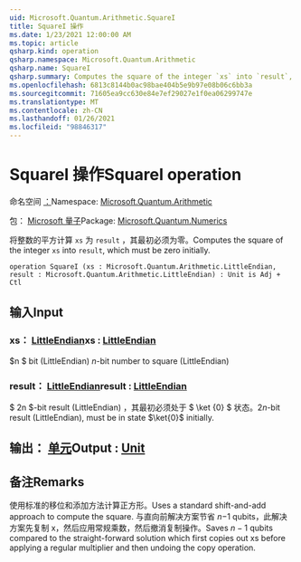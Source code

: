 ```yaml
---
uid: Microsoft.Quantum.Arithmetic.SquareI
title: SquareI 操作
ms.date: 1/23/2021 12:00:00 AM
ms.topic: article
qsharp.kind: operation
qsharp.namespace: Microsoft.Quantum.Arithmetic
qsharp.name: SquareI
qsharp.summary: Computes the square of the integer `xs` into `result`, which must be zero initially.
ms.openlocfilehash: 6813c8144b0ac98bae404b5e9b97e08b06c6bb3a
ms.sourcegitcommit: 71605ea9cc630e84e7ef29027e1f0ea06299747e
ms.translationtype: MT
ms.contentlocale: zh-CN
ms.lasthandoff: 01/26/2021
ms.locfileid: "98846317"
---
```

# <a name="squarei-operation"></a><span data-ttu-id="7a30a-102">SquareI 操作</span><span class="sxs-lookup"><span data-stu-id="7a30a-102">SquareI operation</span></span>

<span data-ttu-id="7a30a-103">命名空间 [：](xref:Microsoft.Quantum.Arithmetic)</span><span class="sxs-lookup"><span data-stu-id="7a30a-103">Namespace: [Microsoft.Quantum.Arithmetic](xref:Microsoft.Quantum.Arithmetic)</span></span>

<span data-ttu-id="7a30a-104">包： [Microsoft 量子](https://nuget.org/packages/Microsoft.Quantum.Numerics)</span><span class="sxs-lookup"><span data-stu-id="7a30a-104">Package: [Microsoft.Quantum.Numerics](https://nuget.org/packages/Microsoft.Quantum.Numerics)</span></span>


<span data-ttu-id="7a30a-105">将整数的平方计算 `xs` 为 `result` ，其最初必须为零。</span><span class="sxs-lookup"><span data-stu-id="7a30a-105">Computes the square of the integer `xs` into `result`, which must be zero initially.</span></span>

```qsharp
operation SquareI (xs : Microsoft.Quantum.Arithmetic.LittleEndian, result : Microsoft.Quantum.Arithmetic.LittleEndian) : Unit is Adj + Ctl
```


## <a name="input"></a><span data-ttu-id="7a30a-106">输入</span><span class="sxs-lookup"><span data-stu-id="7a30a-106">Input</span></span>

### <a name="xs--littleendian"></a><span data-ttu-id="7a30a-107">xs： [LittleEndian](xref:Microsoft.Quantum.Arithmetic.LittleEndian)</span><span class="sxs-lookup"><span data-stu-id="7a30a-107">xs : [LittleEndian](xref:Microsoft.Quantum.Arithmetic.LittleEndian)</span></span>

<span data-ttu-id="7a30a-108">$n $ bit (LittleEndian) </span><span class="sxs-lookup"><span data-stu-id="7a30a-108">$n$-bit number to square (LittleEndian)</span></span>


### <a name="result--littleendian"></a><span data-ttu-id="7a30a-109">result： [LittleEndian](xref:Microsoft.Quantum.Arithmetic.LittleEndian)</span><span class="sxs-lookup"><span data-stu-id="7a30a-109">result : [LittleEndian](xref:Microsoft.Quantum.Arithmetic.LittleEndian)</span></span>

<span data-ttu-id="7a30a-110">$ 2n $-bit result (LittleEndian) ，其最初必须处于 $ \ket {0} $ 状态。</span><span class="sxs-lookup"><span data-stu-id="7a30a-110">$2n$-bit result (LittleEndian), must be in state $\ket{0}$ initially.</span></span>



## <a name="output--unit"></a><span data-ttu-id="7a30a-111">输出： [单元](xref:microsoft.quantum.lang-ref.unit)</span><span class="sxs-lookup"><span data-stu-id="7a30a-111">Output : [Unit](xref:microsoft.quantum.lang-ref.unit)</span></span>



## <a name="remarks"></a><span data-ttu-id="7a30a-112">备注</span><span class="sxs-lookup"><span data-stu-id="7a30a-112">Remarks</span></span>

<span data-ttu-id="7a30a-113">使用标准的移位和添加方法计算正方形。</span><span class="sxs-lookup"><span data-stu-id="7a30a-113">Uses a standard shift-and-add approach to compute the square.</span></span> <span data-ttu-id="7a30a-114">与直向前解决方案节省 $n-$1 qubits，此解决方案先复制 x，然后应用常规乘数，然后撤消复制操作。</span><span class="sxs-lookup"><span data-stu-id="7a30a-114">Saves $n-1$ qubits compared to the straight-forward solution which first copies out xs before applying a regular multiplier and then undoing the copy operation.</span></span>